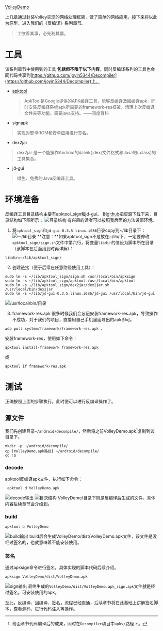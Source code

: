 
[VolleyDemo](https://github.com/joyin5344/VolleyDemo)


上几章通过封装Volley实现的网络处理框架，做了简单的网络应用。接下来将以此为原型，进入我们的《反编译》系列章节。
> 工欲善其事，必先利其器。

# 工具
该系列章节中使用到的工具 **包括但不限于以下内容**，同时反编译系列的工具也会同代码共享到[https://github.com/joyin5344/Decompiler](https://github.com/joyin5344/Decompiler)上。

- [apktool](https://github.com/iBotPeaches/Apktool)
  > ApkTool是Google提供的APK编译工具，能够反编译及回编译apk，同时安装反编译系统apk所需要的framework-res框架，清理上次反编译文件夹等功能。需要java支持。——百度百科
- signapk
> 实现对安卓ROM和安卓应用进行签名。
- dex2jar
> dex2jar 是一个能操作Android的dalvik(.dex)文件格式和Java的(.class)的工具集合。
- jd-gui
> 绿色、免费的Java反编译工具。

# 环境准备
反编译工具目录结构主要有apktool_sign和jd-gui。
到[github](https://github.com/joyin5344/Decompiler)把资源下载下来，目录结构如下图所示：
![目录结构](http://upload-images.jianshu.io/upload_images/1836004-5af0b2ae2ab84318.png?imageMogr2/auto-orient/strip%7CimageView2/2/w/1240)
有兴趣的读者可以按照我后面的方法设置环境。
1. 将`apktool_sign`和`jd-gui-0.3.5.linux.i686`目录copy到~/lib目录下：
![～/lib目录](http://upload-images.jianshu.io/upload_images/1836004-61223f30db1b6ef3.png?imageMogr2/auto-orient/strip%7CimageView2/2/w/1240)
**注意：**如果apktool_sign不是放在~/lib/下，一定要修改`apktool_sign/sign.sh`文件中第六行，将变量`libdir`的值设为脚本所在目录（该脚本在后面用到时再详解）：
```
libdir=~/lib/apktool_sign/
```

2. 创建链接（便于后续在任意路径使用工具）：
```
sudo ln -s ~/lib/apktool_sign/sign.sh /usr/local/bin/apksign
sudo ln -s ~/lib/apktool_sign/apktool /usr/local/bin/apktool
sudo ln -s ~/lib/apktool_sign/dex2jar/dex2jar.sh /usr/local/bin/dex2jar
sudo ln -s ~/lib/jd-gui-0.3.5.linux.i686/jd-gui /usr/local/bin/jd-gui
```
![/usr/local/bin/目录](http://upload-images.jianshu.io/upload_images/1836004-a042d3c5cab91516.png?imageMogr2/auto-orient/strip%7CimageView2/2/w/1240)

3. framework-res.apk
很多时候我们会忘记安装framework-res.apk，导致操作不成功，对于我们的项目，直接用自己手机里面导出的apk即可。
```
adb pull system/framework/framework-res.apk .
```
安装framework-res，使用如下命令：
```
apktool install-framework framework-res.apk
```
或
```
apktool if framework-res.apk
```

# 测试
正确按照上面的步骤执行，此时便可以进行反编译操作了。
## 源文件
我们先创建目录`~/android/decompile/`，然后将之前VolleyDemo.apk[^VolleyDemo.apk]复制到该目录下。
[^VolleyDemo.apk]: 前面章节代码编译后的成果，同时在`Decompiler`项目中`apks/`路径下。
```
mkdir -p ~/android/decompile/
cp [VolleyDemo.apk路径] ~/android/decompile/
cd !$
```
### decode
apktool反编译apk文件，执行如下命令：
```
 apktool d VolleyDemo.apk 
```
![decode输出](http://upload-images.jianshu.io/upload_images/1836004-71e8a51dfb93f133.png?imageMogr2/auto-orient/strip%7CimageView2/2/w/1240)
![目录结构](http://upload-images.jianshu.io/upload_images/1836004-80801e87abc2af6f.png?imageMogr2/auto-orient/strip%7CimageView2/2/w/1240)
VolleyDemo/目录下则是反编译后生成的文件，具体内容后续章节会介绍到。
### build
```
apktool b VolleyDemo
```
![build输出](http://upload-images.jianshu.io/upload_images/1836004-3b11832e7ca73a77.png?imageMogr2/auto-orient/strip%7CimageView2/2/w/1240)
build后会生成VolleyDemo/dist/VolleyDemo.apk文件，该文件是没经过签名的，也就意味着不能安装使用。
### 签名
通过apksign命令进行签名，具体实现的脚本代码后续介绍。
```
apksign VolleyDemo/dist/VolleyDemo.apk
```
![sign输出](http://upload-images.jianshu.io/upload_images/1836004-592e81311b6b28f5.png?imageMogr2/auto-orient/strip%7CimageView2/2/w/1240)
最终生成的`VolleyDemo/dist/VolleyDemo.apk_sign.apk`文件就是经过签名，可安装使用的apk。

至此，反编译、回编译、签名，流程已经跑通，后续章节将在此基础上讲解签名脚本，查看源码、进行代码注入等操作。
